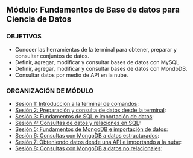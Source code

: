 ## Módulo: Fundamentos de Base de datos para Ciencia de Datos

### OBJETIVOS
- Conocer las herramientas de la terminal para obtener, preparar y consultar conjuntos de datos.
- Definir, agregar, modificar y consultar bases de datos con MySQL.
- Definir, agregar, modificar y consultar bases de datos con MondoDB.
- Consultar datos por medio de API en la nube.

### ORGANIZACIÓN DE MÓDULO

- [Sesión 1: Introducción a la terminal de comandos](Sesion-01/):
- [Sesión 2: Preparación y consulta de datos desde la terminal](Sesion-02/):
- [Sesión 3: Fundamentos de SQL e importación de datos](Sesion-03/):
- [Sesión 4: Consultas de datos y relaciones en SQL](Sesion-04/):
- [Sesión 5: Fundamentos de MongoDB e importación de datos](Sesion-05/):
- [Sesión 6: Consultas con MongoDB a datos estructurados](Sesion-06/):
- [Sesión 7: Obteniendo datos desde una API e importando a la nube](Sesion-07/):
- [Sesión 8: Consultas con MongoDB a datos no relacionales](Sesion-08/):
